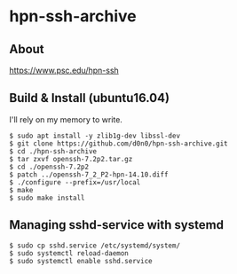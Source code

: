 # hpn-ssh-archive

## About
https://www.psc.edu/hpn-ssh

## Build & Install (ubuntu16.04)
I'll rely on my memory to write.
```
$ sudo apt install -y zlib1g-dev libssl-dev 
$ git clone https://github.com/d0n0/hpn-ssh-archive.git
$ cd ./hpn-ssh-archive
$ tar zxvf openssh-7.2p2.tar.gz
$ cd ./openssh-7.2p2
$ patch ../openssh-7_2_P2-hpn-14.10.diff
$ ./configure --prefix=/usr/local
$ make
$ sudo make install
```

## Managing sshd-service with systemd
```
$ sudo cp sshd.service /etc/systemd/system/
$ sudo systemctl reload-daemon
$ sudo systemctl enable sshd.service
```
